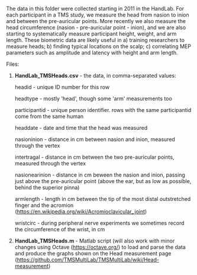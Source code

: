 The data in this folder were collected starting in 2011 in the HandLab. For each participant in a TMS study, we measure the head from nasion to inion and between the pre-auricular points.
More recently we also measure the head circumference (nasion - pre-auricular point - inion), and we are also starting to systematically measure participant height, weight, and arm length.
These biometric data are likely useful in a) training researchers to measure heads; b) finding typical locations on the scalp; c) correlating MEP parameters such as amplitude and latency with height and arm length.

Files:
1) <b>HandLab_TMSHeads.csv</b>  - the data, in comma-separated values:
   
   headid - unique ID number for this row
   
   headtype - mostly 'head', though some 'arm' measurements too
   
   participantid - unique person identifier. rows with the same participantid come from the same human
   
   headdate - date and time that the head was measured
   
   nasioninion - distance in cm between nasion and inion, measured through the vertex
   
   intertragal - distance in cm between the two pre-auricular points, measured through the vertex
   
   nasionearinion - distance in cm beween the nasion and inion, passing just above the pre-auricular point (above the ear, but as low as possible, behind the superior pinna)
   
   armlength - length in cm between the tip of the most distal outstretched finger and the acromion (https://en.wikipedia.org/wiki/Acromioclavicular_joint)
   
   wristcirc - during peripheral nerve experiments we sometimes record the circumference of the wrist, in cm

2) <b>HandLab_TMSHeads.m</b> - Matlab script (will also work with minor changes using Octave (https://octave.org/) to load and parse the data and produce the graphs shown on the Head measurement page (https://github.com/TMSMultiLab/TMSMultiLab/wiki/Head-measurement)
